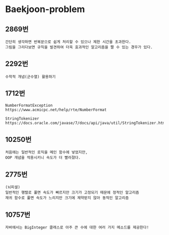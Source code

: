 # Baekjoon-problem

## 2869번
```
간단히 생각하면 반복문으로 쉽게 처리할 수 있으나 제한 시간을 초과한다. 
그림을 그리다보면 규칙을 발견하여 더욱 효과적인 알고리즘을 짤 수 있는 경우가 있다.
```

## 2292번
```
수학적 개념(군수열) 활용하기
```

## 1712번
```
NumberFormatException
https://www.acmicpc.net/help/rte/NumberFormat

StringTokenizer
https://docs.oracle.com/javase/7/docs/api/java/util/StringTokenizer.html
```

## 10250번
```
처음에는 일반적인 로직을 메인 함수에 넣었지만,
OOP 개념을 적용시키니 속도가 더 빨라졌다.
```

## 2775번
```
(뇌피셜)
일반적인 행렬로 풀면 속도가 빠르지만 크기가 고정되기 때문에 정적인 알고리즘
재귀 함수로 풀면 속도가 느리지만 크기에 제약받지 않아 동적인 알고리즘
```

## 10757번
```
자바에서는 BigInteger 클래스로 아주 큰 수에 대한 여러 가지 메소드를 제공한다!
```
